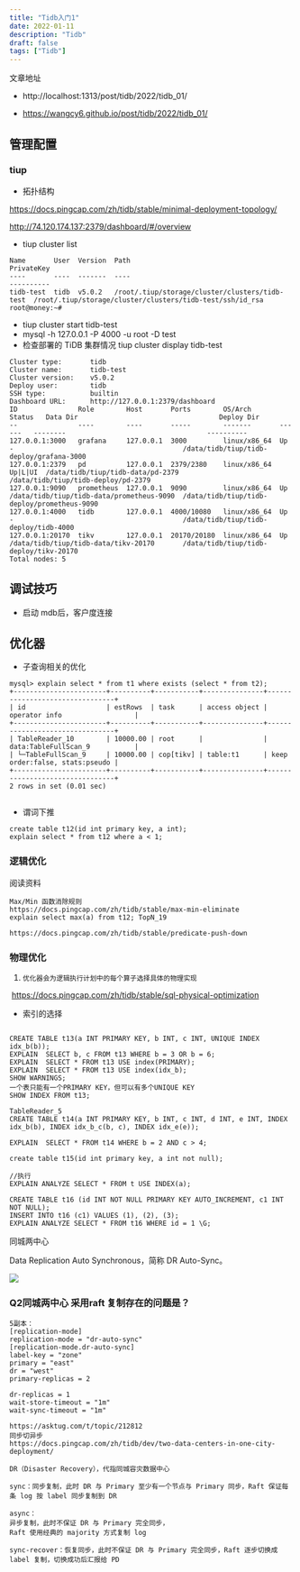```yaml
---
title: "Tidb入门1"
date: 2022-01-11
description: "Tidb"
draft: false
tags: ["Tidb"]
---
```

文章地址

- http://localhost:1313/post/tidb/2022/tidb_01/

- https://wangcy6.github.io/post/tidb/2022/tidb_01/

  


## 管理配置

### tiup

- 拓扑结构

https://docs.pingcap.com/zh/tidb/stable/minimal-deployment-topology/

http://74.120.174.137:2379/dashboard/#/overview

- tiup cluster list

~~~
Name       User  Version  Path                                            PrivateKey
----       ----  -------  ----                                            ----------
tidb-test  tidb  v5.0.2   /root/.tiup/storage/cluster/clusters/tidb-test  /root/.tiup/storage/cluster/clusters/tidb-test/ssh/id_rsa
root@money:~#

~~~
- tiup cluster start tidb-test 
- mysql -h 127.0.0.1 -P 4000 -u root -D test
- 检查部署的 TiDB 集群情况
 tiup cluster display tidb-test

~~~
Cluster type:       tidb
Cluster name:       tidb-test
Cluster version:    v5.0.2
Deploy user:        tidb
SSH type:           builtin
Dashboard URL:      http://127.0.0.1:2379/dashboard
ID               Role        Host       Ports        OS/Arch       Status   Data Dir                                   Deploy Dir
--               ----        ----       -----        -------       ------   --------                                   ----------
127.0.0.1:3000   grafana     127.0.0.1  3000         linux/x86_64  Up       -                                          /data/tidb/tiup/tidb-deploy/grafana-3000
127.0.0.1:2379   pd          127.0.0.1  2379/2380    linux/x86_64  Up|L|UI  /data/tidb/tiup/tidb-data/pd-2379          /data/tidb/tiup/tidb-deploy/pd-2379
127.0.0.1:9090   prometheus  127.0.0.1  9090         linux/x86_64  Up       /data/tidb/tiup/tidb-data/prometheus-9090  /data/tidb/tiup/tidb-deploy/prometheus-9090
127.0.0.1:4000   tidb        127.0.0.1  4000/10080   linux/x86_64  Up       -                                          /data/tidb/tiup/tidb-deploy/tidb-4000
127.0.0.1:20170  tikv        127.0.0.1  20170/20180  linux/x86_64  Up       /data/tidb/tiup/tidb-data/tikv-20170       /data/tidb/tiup/tidb-deploy/tikv-20170
Total nodes: 5

~~~


## 调试技巧

- 启动 mdb后，客户度连接

## 优化器
- 子查询相关的优化
~~~
mysql> explain select * from t1 where exists (select * from t2);
+-----------------------+----------+-----------+---------------+--------------------------------+
| id                    | estRows  | task      | access object | operator info                  |
+-----------------------+----------+-----------+---------------+--------------------------------+
| TableReader_10        | 10000.00 | root      |               | data:TableFullScan_9           |
| └─TableFullScan_9     | 10000.00 | cop[tikv] | table:t1      | keep order:false, stats:pseudo |
+-----------------------+----------+-----------+---------------+--------------------------------+
2 rows in set (0.01 sec)


~~~

- 谓词下推

~~~
create table t12(id int primary key, a int);
explain select * from t12 where a < 1;

~~~

### 逻辑优化



阅读资料 



~~~
Max/Min 函数消除规则
https://docs.pingcap.com/zh/tidb/stable/max-min-eliminate
explain select max(a) from t12; TopN_19

https://docs.pingcap.com/zh/tidb/stable/predicate-push-down

~~~





### 物理优化

1.     优化器会为逻辑执行计划中的每个算子选择具体的物理实现 

​       https://docs.pingcap.com/zh/tidb/stable/sql-physical-optimization



- 索引的选择
~~~

CREATE TABLE t13(a INT PRIMARY KEY, b INT, c INT, UNIQUE INDEX idx_b(b));
EXPLAIN  SELECT b, c FROM t13 WHERE b = 3 OR b = 6;
EXPLAIN  SELECT * FROM t13 USE index(PRIMARY);
EXPLAIN  SELECT * FROM t13 USE index(idx_b);
SHOW WARNINGS;
一个表只能有一个PRIMARY KEY，但可以有多个UNIQUE KEY 
SHOW INDEX FROM t13;

TableReader_5
CREATE TABLE t14(a INT PRIMARY KEY, b INT, c INT, d INT, e INT, INDEX idx_b(b), INDEX idx_b_c(b, c), INDEX idx_e(e));

EXPLAIN  SELECT * FROM t14 WHERE b = 2 AND c > 4;

create table t15(id int primary key, a int not null);

//执行
EXPLAIN ANALYZE SELECT * FROM t USE INDEX(a);

CREATE TABLE t16 (id INT NOT NULL PRIMARY KEY AUTO_INCREMENT, c1 INT NOT NULL);
INSERT INTO t16 (c1) VALUES (1), (2), (3);
EXPLAIN ANALYZE SELECT * FROM t16 WHERE id = 1 \G;

~~~





同城两中心

Data Replication Auto Synchronous，简称 DR Auto-Sync。





![](https://lh3.googleusercontent.com/xJ3HeTecqs8ZdC76aYMZJRdN9C2_Vy6Wzx_iP3Pr3K-qjWezzOkUFVHsTHNREPuPMqqX0w6fj4EFfpzHml_9vYP4fdYcOv3JkBe5YLmpS4mgYKJNb8IcSiQZcgD0FrQSclSERSnB=s1600)







### Q2同城两中心 采用raft 复制存在的问题是？



~~~~gas
5副本：
[replication-mode]
replication-mode = "dr-auto-sync"
[replication-mode.dr-auto-sync]
label-key = "zone"
primary = "east"
dr = "west"
primary-replicas = 2

dr-replicas = 1
wait-store-timeout = "1m"
wait-sync-timeout = "1m"

https://asktug.com/t/topic/212812
同步切异步
https://docs.pingcap.com/zh/tidb/dev/two-data-centers-in-one-city-deployment/

DR（Disaster Recovery），代指同城容灾数据中心

sync：同步复制，此时 DR 与 Primary 至少有一个节点与 Primary 同步，Raft 保证每条 log 按 label 同步复制到 DR

async：
异步复制，此时不保证 DR 与 Primary 完全同步，
Raft 使用经典的 majority 方式复制 log

sync-recover：恢复同步，此时不保证 DR 与 Primary 完全同步，Raft 逐步切换成 label 复制，切换成功后汇报给 PD


~~~~



